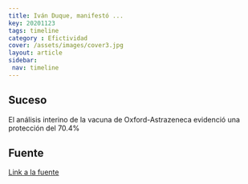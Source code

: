```yaml
---
title: Iván Duque, manifestó ...
key: 20201123
tags: timeline
category : Efictividad
cover: /assets/images/cover3.jpg
layout: article
sidebar:
 nav: timeline
---
```


## Suceso
El análisis interino de la vacuna de Oxford-Astrazeneca evidenció una protección del 70.4%
## Fuente
[Link a la fuente](https://twitter.com/UniofOxford/status/1330769567409385474)